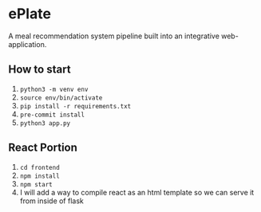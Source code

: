 # ePlate
A meal recommendation system pipeline built into an integrative web-application.

## How to start
1. `python3 -m venv env`
2. `source env/bin/activate`
3. `pip install -r requirements.txt`
4. `pre-commit install`
5. `python3 app.py`

## React Portion
1. `cd frontend`
2. `npm install`
3. `npm start`
4. I will add a way to compile react as an html template so we can serve it from inside of flask

